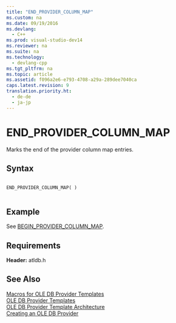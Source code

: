 ```yaml
---
title: "END_PROVIDER_COLUMN_MAP"
ms.custom: na
ms.date: 09/19/2016
ms.devlang: 
  - C++
ms.prod: visual-studio-dev14
ms.reviewer: na
ms.suite: na
ms.technology: 
  - devlang-cpp
ms.tgt_pltfrm: na
ms.topic: article
ms.assetid: f096a2e6-e793-4708-a29a-289dee7040ca
caps.latest.revision: 9
translation.priority.ht: 
  - de-de
  - ja-jp
---
```

# END_PROVIDER_COLUMN_MAP
Marks the end of the provider column map entries.  
  
## Syntax  
  
```  
  
END_PROVIDER_COLUMN_MAP( )  
  
```  
  
## Example  
 See [BEGIN_PROVIDER_COLUMN_MAP](../vs140/BEGIN_PROVIDER_COLUMN_MAP.md).  
  
## Requirements  
 **Header:** atldb.h  
  
## See Also  
 [Macros for OLE DB Provider Templates](../vs140/Macros-for-OLE-DB-Provider-Templates.md)   
 [OLE DB Provider Templates](../vs140/OLE-DB-Provider-Templates--C---.md)   
 [OLE DB Provider Template Architecture](../vs140/OLE-DB-Provider-Template-Architecture.md)   
 [Creating an OLE DB Provider](../vs140/Creating-an-OLE-DB-Provider.md)